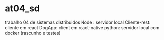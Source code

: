 # at04_sd
trabalho 04 de sistemas distribuidos
Node : servidor local
Cliente-rest: cliente em react
DogApp: client em react-native
python: servidor local com docker (rascunho e testes)
